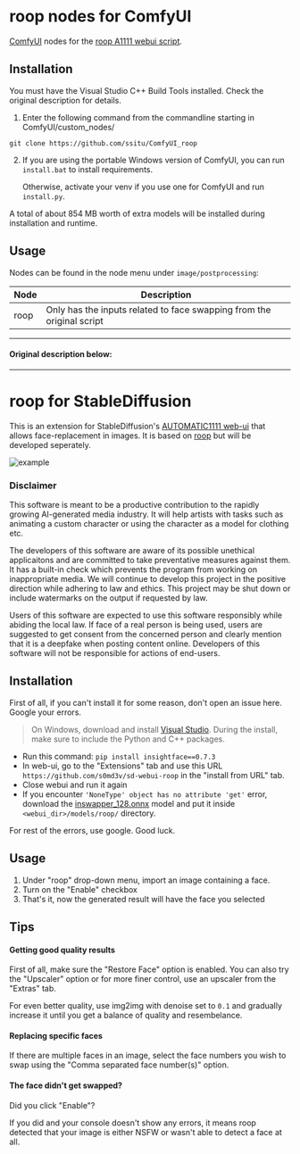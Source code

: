 # roop nodes for ComfyUI

[ComfyUI](https://github.com/comfyanonymous/ComfyUI) nodes for the [roop A1111 webui script](https://github.com/s0md3v/sd-webui-roop).

## Installation
You must have the Visual Studio C++ Build Tools installed. Check the original description for details.
1. Enter the following command from the commandline starting in ComfyUI/custom_nodes/
```
git clone https://github.com/ssitu/ComfyUI_roop
```
2. If you are using the portable Windows version of ComfyUI, you can run `install.bat` to install requirements.

    Otherwise, activate your venv if you use one for ComfyUI and run `install.py`.

A total of about 854 MB worth of extra models will be installed during installation and runtime.

## Usage

Nodes can be found in the node menu under `image/postprocessing`:

|Node|Description|
| --- | --- |
| roop | Only has the inputs related to face swapping from the original script |

---
#### Original description below:
___
# roop for StableDiffusion

This is an extension for StableDiffusion's [AUTOMATIC1111 web-ui](https://github.com/AUTOMATIC1111/stable-diffusion-webui/) that allows face-replacement in images. It is based on [roop](https://github.com/s0md3v/roop) but will be developed seperately.

![example](example/example.png)

### Disclaimer

This software is meant to be a productive contribution to the rapidly growing AI-generated media industry. It will help artists with tasks such as animating a custom character or using the character as a model for clothing etc.

The developers of this software are aware of its possible unethical applicaitons and are committed to take preventative measures against them. It has a built-in check which prevents the program from working on inappropriate media. We will continue to develop this project in the positive direction while adhering to law and ethics. This project may be shut down or include watermarks on the output if requested by law.

Users of this software are expected to use this software responsibly while abiding the local law. If face of a real person is being used, users are suggested to get consent from the concerned person and clearly mention that it is a deepfake when posting content online. Developers of this software will not be responsible for actions of end-users.

## Installation
First of all, if you can't install it for some reason, don't open an issue here. Google your errors.

> On Windows, download and install [Visual Studio](https://visualstudio.microsoft.com/downloads/). During the install, make sure to include the Python and C++ packages.

+ Run this command: `pip install insightface==0.7.3`
+ In web-ui, go to the "Extensions" tab and use this URL `https://github.com/s0md3v/sd-webui-roop` in the "install from URL" tab.
+ Close webui and run it again
+ If you encounter `'NoneType' object has no attribute 'get'` error, download the [inswapper_128.onnx](https://huggingface.co/henryruhs/roop/resolve/main/inswapper_128.onnx) model and put it inside `<webui_dir>/models/roop/` directory.

For rest of the errors, use google. Good luck.

## Usage

1. Under "roop" drop-down menu, import an image containing a face.
2. Turn on the "Enable" checkbox
3. That's it, now the generated result will have the face you selected

## Tips
#### Getting good quality results
First of all, make sure the "Restore Face" option is enabled. You can also try the "Upscaler" option or for more finer control, use an upscaler from the "Extras" tab.

For even better quality, use img2img with denoise set to `0.1` and gradually increase it until you get a balance of quality and resembelance.

#### Replacing specific faces
If there are multiple faces in an image, select the face numbers you wish to swap using the "Comma separated face number(s)" option.

#### The face didn't get swapped?
Did you click "Enable"?

If you did and your console doesn't show any errors, it means roop detected that your image is either NSFW or wasn't able to detect a face at all.
